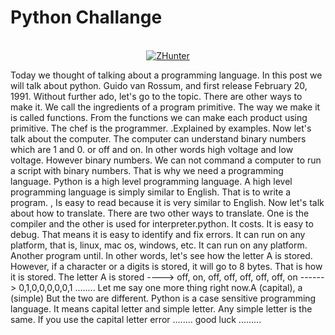 # Python Challange 
<p align="center">
<br>
  <a href="https://github.com/System-Zombiesx/Hello-world-challang-python.git"><img src="https://i.imgur.com/pcU2tdy.jpg" alt="ZHunter"></a>
 <br>
  </p>
Today we thought of talking about a programming language. In this post we will talk about python. Guido van Rossum, and first release February 20, 1991. Without further ado, let's go to the topic. There are other ways to make it. We call the ingredients of a program primitive. The way we make it is called functions. From the functions we can make each product using primitive. The chef is the programmer. .Explained by examples.
Now let's talk about the computer. The computer can understand binary numbers which are 1 and 0. or off and on. In other words high voltage and low voltage. However binary numbers. We can not command a computer to run a script with binary numbers. That is why we need a programming language. Python is a high level programming language. A high level programming language is simply similar to English. That is to write a program. , Is easy to read because it is very similar to English.
Now let's talk about how to translate. There are two other ways to translate. One is the compiler and the other is used for interpreter.python. It costs. It is easy to debug. That means it is easy to identify and fix errors. It can run on any platform, that is, linux, mac os, windows, etc. It can run on any platform. Another program until.
In other words, let's see how the letter A is stored. However, if a character or a digits is stored, it will go to 8 bytes. That is how it is stored. The letter A is stored ----> off, on, off, off, off, off, off, on ------> 0,1,0,0,0,0,0,1 ........ Let me say one more thing right now.A (capital), a (simple) But the two are different. Python is a case sensitive programming language. It means capital letter and simple letter. Any simple letter is the same. If you use the capital letter error ........
good luck .........

